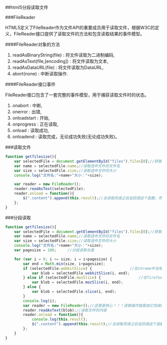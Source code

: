 ##html5分段读取文件

###FileReader

HTML5定义了FileReader作为文件API的重要成员用于读取文件，根据W3C的定义，FileReader接口提供了读取文件的方法和包含读取结果的事件模型。

####FileReader对象的方法

1. readAsBinaryString(file) : 将文件读取为二进制编码,
2. readAsText(file,[encoding]) : 将文件读取为文本,
3. readAsDataURL(file) : 将文件读取为DataURL,
4. abort(none) : 中断读取操作.

####FileReader接口事件

FileReader接口包含了一套完整的事件模型，用于捕获读取文件时的状态。

1. onabort : 中断,
2. onerror : 出错,
3. onloadstart : 开始,
4. onprogress : 正在读取,
5. onload : 读取成功,
6. onloadend : 读取完成，无论成功失败(无论成功失败)。

###读取文件

```javascript
function getfilesize(){
	var selectedFile = document.getElementById("files").files[0];//获取读取的File对象
    var name = selectedFile.name;//读取选中文件的文件名
    var size = selectedFile.size;//读取选中文件的大小
    console.log("文件名:"+name+"大小："+size);

	var reader = new FileReader();
	reader.readAsText(selectedFile);
	reader.onload = function(){
        $(".content").append(this.result);//当读取完成之后会回调这个函数，然后此时文件的内容存储到了result中。直接操作即可。
    }; 
}
```

###分段读取

```javascript
function getfilesize(){
	var selectedFile = document.getElementById("files").files[0];//获取读取的File对象
    var name = selectedFile.name;//读取选中文件的文件名
    var size = selectedFile.size;//读取选中文件的大小
    console.log("文件名:"+name+"大小："+size);
    var pagesize = 100;		//分段读取长度

    for (var i = 0; i <= size; i = i+pagesize) {
    	var end = Math.min(size, i+pagesize);
    	if (selectedFile.webkitSlice) {					//在chrome中没有该方法
	      	var blob = selectedFile.webkitSlice(i, end);
	    } else if (selectedFile.mozSlice) {					//在firefox中也无效，但是先这么写	
	      	var blob = selectedFile.mozSlice(i, end);
	    } else {
			var blob = selectedFile.slice(i, end);
	    }
	    console.log(i);
	    var reader = new FileReader();//这里是核心！！！读取操作就是由它完成的。
	    reader.readAsText(blob);//读取文件的内容
	    reader.onload = function(){
	    	console.log(this.result);
	        $(".content").append(this.result);//当读取完成之后会回调这个函数，然后此时文件的内容存储到了result中。直接操作即可。
	    };
    }
}
```